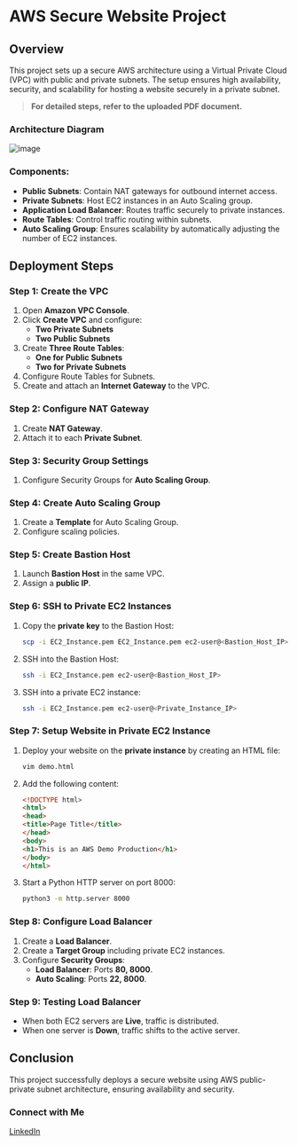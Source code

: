 # AWS Secure Website Project

## Overview
This project sets up a secure AWS architecture using a Virtual Private Cloud (VPC) with public and private subnets. The setup ensures high availability, security, and scalability for hosting a website securely in a private subnet.

> **For detailed steps, refer to the uploaded PDF document.**

### Architecture Diagram
![image](https://github.com/user-attachments/assets/148927d8-46cc-4fc5-b685-5b5e72ad2f56)



### Components:
- **Public Subnets**: Contain NAT gateways for outbound internet access.
- **Private Subnets**: Host EC2 instances in an Auto Scaling group.
- **Application Load Balancer**: Routes traffic securely to private instances.
- **Route Tables**: Control traffic routing within subnets.
- **Auto Scaling Group**: Ensures scalability by automatically adjusting the number of EC2 instances.

## Deployment Steps

### Step 1: Create the VPC
1. Open **Amazon VPC Console**.
2. Click **Create VPC** and configure:
   - **Two Private Subnets**
   - **Two Public Subnets**
3. Create **Three Route Tables**:
   - **One for Public Subnets**
   - **Two for Private Subnets**
4. Configure Route Tables for Subnets.
5. Create and attach an **Internet Gateway** to the VPC.

### Step 2: Configure NAT Gateway
1. Create **NAT Gateway**.
2. Attach it to each **Private Subnet**.

### Step 3: Security Group Settings
1. Configure Security Groups for **Auto Scaling Group**.

### Step 4: Create Auto Scaling Group
1. Create a **Template** for Auto Scaling Group.
2. Configure scaling policies.

### Step 5: Create Bastion Host
1. Launch **Bastion Host** in the same VPC.
2. Assign a **public IP**.

### Step 6: SSH to Private EC2 Instances
1. Copy the **private key** to the Bastion Host:
   ```sh
   scp -i EC2_Instance.pem EC2_Instance.pem ec2-user@<Bastion_Host_IP>:/home/ec2-user
   ```
2. SSH into the Bastion Host:
   ```sh
   ssh -i EC2_Instance.pem ec2-user@<Bastion_Host_IP>
   ```
3. SSH into a private EC2 instance:
   ```sh
   ssh -i EC2_Instance.pem ec2-user@<Private_Instance_IP>
   ```

### Step 7: Setup Website in Private EC2 Instance
1. Deploy your website on the **private instance** by creating an HTML file:
   ```sh
   vim demo.html
   ```
2. Add the following content:
   ```html
   <!DOCTYPE html>
   <html>
   <head>
   <title>Page Title</title>
   </head>
   <body>
   <h1>This is an AWS Demo Production</h1>
   </body>
   </html>
   ```
3. Start a Python HTTP server on port 8000:
   ```sh
   python3 -m http.server 8000
   ```
   
### Step 8: Configure Load Balancer
1. Create a **Load Balancer**.
2. Create a **Target Group** including private EC2 instances.
3. Configure **Security Groups**:
   - **Load Balancer**: Ports **80, 8000**.
   - **Auto Scaling**: Ports **22, 8000**.

### Step 9: Testing Load Balancer
- When both EC2 servers are **Live**, traffic is distributed.
- When one server is **Down**, traffic shifts to the active server.

## Conclusion
This project successfully deploys a secure website using AWS public-private subnet architecture, ensuring availability and security.

### Connect with Me
[LinkedIn](https://www.linkedin.com/in/ajitpal2182/)

